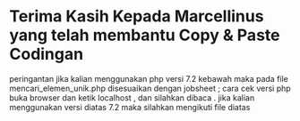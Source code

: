 # Terima Kasih Kepada Marcellinus yang telah membantu Copy & Paste Codingan


peringantan jika kalian menggunakan php versi 7.2 kebawah maka pada file mencari_elemen_unik.php disesuaikan dengan jobsheet ; cara cek versi php buka browser dan ketik localhost , dan silahkan dibaca . jika kalian menggunakan versi diatas 7.2 maka silahkan mengikuti file diatas
